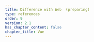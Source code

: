 ```yaml
---
title: Difference with Web  (preparing)
type: references
order: 9
version: 2.1
has_chapter_content: false
chapter_title: Vue
---
```

